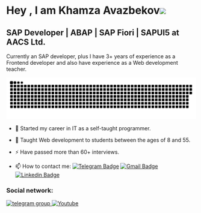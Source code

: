 Hey , I am Khamza Avazbekov![](https://user-images.githubusercontent.com/18350557/176309783-0785949b-9127-417c-8b55-ab5a4333674e.gif)
==========================================================================================================================================

SAP Developer | ABAP | SAP Fiori | SAPUI5 at AACS Ltd.
--------------------

Currently an SAP developer, plus I have 3+ years of experience as a Frontend developer and also have experience as a Web development teacher.

<p align="center">
 <img width="600" src="assets/github-snake.svg" alt="snake"/>
</p>

- :telescope: Started my career in IT as a self-taught programmer.

- :seedling:  Taught Web development to students between the ages of 8 and 55.

- :zap: Have passed more than 60+ interviews.

- :mailbox: How to contact me: [![Telegram Badge](https://img.shields.io/badge/-avazbekhamza-blue?style=flat&logo=Telegram&logoColor=white)](https://t.me/avazbekhamza) [![Gmail Badge](https://img.shields.io/badge/-Gmail-red?style=flat&logo=Gmail&logoColor=white)](mailto:khamzadevv@gmail.com) [![Linkedin Badge](https://img.shields.io/badge/-Linkedin-blue?style=flat&logo=Linkedin&logoColor=white)](www.linkedin.com/in/avazbekhamza)

### Social network:

  <div id="badges">
    <a href="https://t.me/avazbekhamza" target="_blank">
      <img src="https://cdn-icons-png.flaticon.com/512/2111/2111646.png" width="40" height="40" alt="telegram group" />
    </a>
    <a href="www.linkedin.com/in/avazbekhamza" target="_blank">
      <img src="https://images.rawpixel.com/image_png_800/czNmcy1wcml2YXRlL3Jhd3BpeGVsX2ltYWdlcy93ZWJzaXRlX2NvbnRlbnQvbHIvdjk4Mi1kMS0xMC5wbmc.png" width="40" height="40" alt="Youtube"/>
    </a>
  </div>
